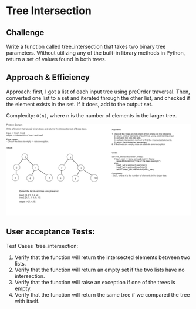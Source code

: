 # Tree Intersection

## Challenge
Write a function called tree_intersection that takes two binary tree parameters.
Without utilizing any of the built-in library methods in Python, return a set of values found in both trees.

## Approach & Efficiency
Approach: first, I got a list of each input tree using preOrder traversal. Then, converted one list to a set and iterated through the other list, and checked if the element exists in the set. If it does, add to the output set.

Complexity: `O(n)`, where n is the number of elements in the larger tree.

![Tree Intersection](tree_intersection.png)

## User acceptance Tests:
Test Cases `tree_intersection:
1. Verify that the function will return the intersected elements between two lists.
2. Verify that the function will return an empty set if the two lists have no intersection.
3. Verify that the function will raise an exception if one of the trees is empty.
4. Verify that the function will return the same tree if we compared the tree with itself.